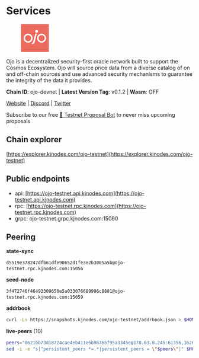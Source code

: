 # Services

<figure><img src="https://raw.githubusercontent.com/kj89/cosmos-images/main/logos/ojo.png" alt=""><figcaption></figcaption></figure>

Ojo is a decentralized security-first oracle network built  to support the Cosmos Ecosystem. Ojo will source price data  from a diverse catalog of on and off-chain sources and use  advanced security mechanisms to guarantee the integrity of the data it provides.

**Chain ID**: ojo-devnet | **Latest Version Tag**: v0.1.2 | **Wasm**: OFF

[Website](https://ojo.network) | [Discord](https://discord.gg/fd8Yrex8nC) | [Twitter](https://twitter.com/ojo_network)



Subscribe to our free [🤖 Testnet Proposal Bot](https://t.me/kjnodes_testnet_proposal_bot) to never miss upcoming proposals


## Chain explorer
[https://explorer.kjnodes.com/ojo-testnet](https://explorer.kjnodes.com/ojo-testnet)

## Public endpoints

* api: [https://ojo-testnet.api.kjnodes.com](https://ojo-testnet.api.kjnodes.com)
* rpc: [https://ojo-testnet.rpc.kjnodes.com](https://ojo-testnet.rpc.kjnodes.com)
* grpc: ojo-testnet.grpc.kjnodes.com:15090

## Peering

**state-sync**

```text
d5519e378247dfb61dfe90652d1fe3e2b3005a5b@ojo-testnet.rpc.kjnodes.com:15056
```

**seed-node**

```text
3f472746f46493309650e5a033076689996c8881@ojo-testnet.rpc.kjnodes.com:15059
```

**addrbook**
```bash
curl -Ls https://snapshots.kjnodes.com/ojo-testnet/addrbook.json > $HOME/.ojo/config/addrbook.json
```

**live-peers** (10)
```bash
peers="0621bb73d18724cae4eb411e6b96765f95a3345e@178.63.8.245:61356,1626881c604cba71cbbc8cddd0fb5a5cb2adf2f0@87.106.114.73:33656,f35a6ea4693d24d3727a8e866acab2a9faa2ddbc@91.223.3.144:26256,bfdeba21ca39394ab264fff9c16188b6ecdace6d@144.91.82.61:26656,46be755bb7f34a6f4722713e40c9786266654396@38.242.237.125:26656,c0ee71c74858b339787320596b805ed631c48ebb@213.133.100.172:27433,02f12e71d5150b49c39123e4e979999b1a08e99d@5.9.79.121:62656,41d974f9a97209a401546a61ea2638a0f8071d79@178.18.252.10:26656,9fa6a54e5b9207ea53ddd123f7b417e864b5769d@65.108.49.114:26656,d5519e378247dfb61dfe90652d1fe3e2b3005a5b@65.109.68.190:15056"
sed -i -e "s|^persistent_peers *=.*|persistent_peers = \"$peers\"|" $HOME/.ojo/config/config.toml
```
